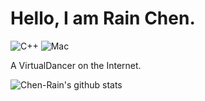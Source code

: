 # Hello, I am Rain Chen.

![C++](https://img.shields.io/badge/Lang-C++-ff69b4)
![Mac](https://img.shields.io/badge/System-Mac_OS-9f4bff)

A VirtualDancer on the Internet.

![Chen-Rain's github stats](https://github-readme-stats.vercel.app/api?username=Chen-Rain&show_icons=true&title_color=9745f5&icon_color=9f4bff&text_color=ffffff&bg_color=DEG,6495ed,87cefa,ee83ee,ff69b4)
